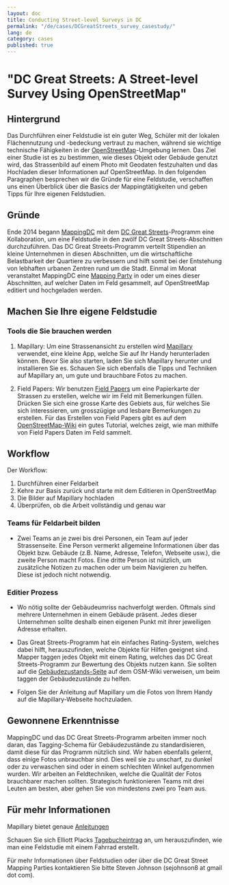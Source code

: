 ```yaml
---
layout: doc
title: Conducting Street-level Surveys in DC
permalink: "/de/cases/DCGreatStreets_survey_casestudy/"
lang: de
category: cases
published: true
---
```


# "DC Great Streets: A Street-level Survey Using OpenStreetMap"

## Hintergrund
Das Durchführen einer Feldstudie ist ein guter Weg, Schüler mit der lokalen Flächennutzung und -bedeckung vertraut zu machen, während sie wichtige technische Fähigkeiten in der [OpenStreetMap](http://openstreetmap/)-Umgebung lernen. Das Ziel einer Studie ist es zu bestimmen, wie dieses Objekt oder Gebäude genutzt wird, das Strassenbild auf einem Photo mit Geodaten festzuhalten und das Hochladen dieser Informationen auf OpenStreetMap. In den folgenden Paragraphen besprechen wir die Gründe für eine Feldstudie, verschaffen uns einen Überblick über die Basics der Mappingtätigkeiten und geben Tipps für Ihre eigenen Feldstudien.

## Gründe

Ende 2014 begann [MappingDC](http://mappingdc.org/) mit dem [DC Great Streets](http://greatstreets.dc.gov/)-Programm eine Kollaboration, um eine Feldstudie in den zwölf DC Great Streets-Abschnitten durchzuführen. Das DC Great Streets-Programm verteilt Stipendien an kleine Unternehmen in diesen Abschnitten, um die wirtschaftliche Belastbarkeit der Quartiere zu verbessern und hilft somit bei der Entstehung von lebhaften urbanen Zentren rund um die Stadt. Einmal im Monat veranstaltet MappingDC eine [Mapping Party](http://www.meetup.com/MappingDC/) in oder um eines dieser Abschnitten, auf welcher Daten im Feld gesammelt, auf OpenStreetMap editiert und hochgeladen werden.

## Machen Sie Ihre eigene Feldstudie

### Tools die Sie brauchen werden

1. Mapillary: Um eine Strassenansicht zu erstellen wird [Mapillary](http://mapillary.com/) verwendet, eine kleine App, welche Sie auf Ihr Handy herunterladen können. Bevor Sie also starten, laden Sie sich Mapillary herunter und installieren Sie es. Schauen Sie sich ebenfalls die Tipps und Techniken auf Mapillary an, um gute und brauchbare Fotos zu machen.

2. Field Papers: Wir benutzen [Field Papers](http://fieldpapers.org/) um eine Papierkarte der Strassen zu erstellen, welche wir im Feld mit Bemerkungen füllen. Drücken Sie sich eine grosse Karte des Gebiets aus, für welches Sie sich interessieren, um grosszügige und lesbare Bemerkungen zu erstellen. Für das Erstellen von Field Papers gibt es auf dem [OpenStreetMap-Wiki](http://wiki.openstreetmap.org/wiki/Field_Papers) ein gutes Tutorial, welches zeigt, wie man mithilfe von Field Papers Daten im Feld sammelt.

## Workflow
Der Workflow:

1. Durchführen einer Feldarbeit
2. Kehre zur Basis zurück und starte mit dem Editieren in OpenStreetMap
3. Die Bilder auf Mapillary hochladen
4. Überprüfen, ob die Arbeit vollständig und genau war

### Teams für Feldarbeit bilden
- Zwei Teams an je zwei bis drei Personen, ein Team auf jeder Strassenseite. Eine Person vermerkt allgemeine Informationen über das Objekt bzw. Gebäude (z.B. Name, Adresse, Telefon, Webseite usw.), die zweite Person macht Fotos. Eine dritte Person ist nützlich, um zusätzliche Notizen zu machen oder um beim Navigieren zu helfen. Diese ist jedoch nicht notwendig.

### Editier Prozess

- Wo nötig sollte der Gebäudeumriss nachverfolgt werden. Oftmals sind mehrere Unternehmen in einem Gebäude präsent. Jedes dieser Unternehmen sollte deshalb einen eigenen Punkt mit ihrer jeweiligen Adresse erhalten.
- Das Great Streets-Programm hat ein einfaches Rating-System, welches dabei hilft, herauszufinden, welche Objekte für Hilfen geeignet sind. Mapper taggen jedes Objekt mit einem Rating, welches das DC Great Streets-Programm zur Bewertung des Objekts nutzen kann. Sie sollten auf die [Gebäudezustands-Seite](http://wiki.openstreetmap.org/wiki/Key:building:condition) auf dem OSM-Wiki verweisen, um beim taggen der Gebäudezustände zu helfen.

- Folgen Sie der Anleitung auf Mapillary um die Fotos von Ihrem Handy auf die Mapillary-Webseite hochzuladen.

## Gewonnene Erkenntnisse
MappingDC und das DC Great Streets-Programm arbeiten immer noch daran, das Tagging-Schema für Gebäudezustände zu standardisieren, damit diese für das Programm nützlich sind. Wir haben ebenfalls gelernt, dass einige Fotos unbrauchbar sind. Dies weil sie zu unscharf, zu dunkel oder zu verwaschen sind oder in einem schlechten Winkel aufgenommen wurden. Wir arbeiten an Feldtechniken, welche die Qualität der Fotos brauchbarer machen sollten.
Strategisch funktionieren Teams mit drei Leuten am besten, aber gehen Sie von mindestens zwei pro Team aus.

## Für mehr Informationen
Mapillary bietet genaue [Anleitungen](https://www.mapillary.com/instructions.html)

Schauen Sie sich Elliott Placks [Tagebucheintrag](https://www.openstreetmap.org/user/ElliottPlack/diary/26065) an, um herauszufinden, wie man eine Feldstudie mit einem Fahrrad erstellt.

Für mehr Informationen über Feldstudien oder über die DC Great Street Mapping Parties kontaktieren Sie bitte Steven Johnson (sejohnson8 at gmail dot com).
